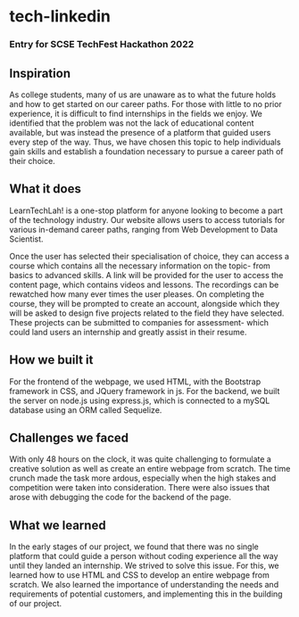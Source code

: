 # tech-linkedin
### Entry for SCSE TechFest Hackathon 2022

## Inspiration

As college students, many of us are unaware as to what the future holds and how to get started on our career paths. For those with little to no prior experience, it is difficult to find internships in the fields we enjoy. We identified that the problem was not the lack of educational content available, but was instead the presence of a platform that guided users every step of the way. Thus, we have chosen this topic to help individuals gain skills and establish a foundation necessary to pursue a career path of their choice.

  

## What it does

LearnTechLah! is a one-stop platform for anyone looking to become a part of the technology industry. Our website allows users to access tutorials for various in-demand career paths, ranging from Web Development to Data Scientist.
  

Once the user has selected their specialisation of choice, they can access a course which contains all the necessary information on the topic- from basics to advanced skills. A link will be provided for the user to access the content page, which contains videos and lessons. The recordings can be rewatched how many ever times the user pleases. On completing the course, they will be prompted to create an account, alongside which they will be asked to design five projects related to the field they have selected. These projects can be submitted to companies for assessment- which could land users an internship and greatly assist in their resume.

  

## How we built it

For the frontend of the webpage, we used HTML, with the Bootstrap framework in CSS, and JQuery framework in js. For the backend, we built the server on node.js using express.js, which is connected to a mySQL database using an ORM called Sequelize.

  

## Challenges we faced

With only 48 hours on the clock, it was quite challenging to formulate a creative solution as well as create an entire webpage from scratch. The time crunch made the task more ardous, especially when the high stakes and competition were taken into consideration. There were also issues that arose with debugging the code for the backend of the page.
  

## What we learned

In the early stages of our project, we found that there was no single platform that could guide a person without coding experience all the way until they landed an internship. We strived to solve this issue. For this, we learned how to use HTML and CSS to develop an entire webpage from scratch. We also learned the importance of understanding the needs and requirements of potential customers, and implementing this in the building of our project.
